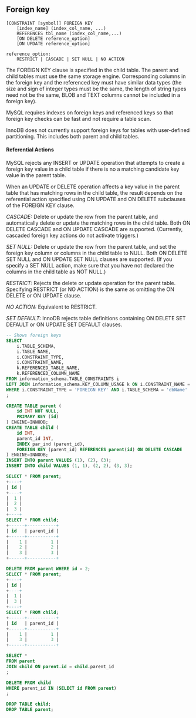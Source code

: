 Foreign key
-

````
[CONSTRAINT [symbol]] FOREIGN KEY
    [index_name] (index_col_name, ...)
    REFERENCES tbl_name (index_col_name,...)
    [ON DELETE reference_option]
    [ON UPDATE reference_option]

reference_option:
    RESTRICT | CASCADE | SET NULL | NO ACTION
````

The FOREIGN KEY clause is specified in the child table.
The parent and child tables must use the same storage engine.
Corresponding columns in the foreign key and the referenced key must have similar data types
(the size and sign of integer types must be the same, the length of string types need not be the same,
BLOB and TEXT columns cannot be included in a foreign key).

MySQL requires indexes on foreign keys and referenced keys
so that foreign key checks can be fast and not require a table scan.

InnoDB does not currently support foreign keys for tables with user-defined partitioning.
This includes both parent and child tables.

#### Referential Actions

MySQL rejects any INSERT or UPDATE operation that attempts to create a foreign key value in a child table
if there is no a matching candidate key value in the parent table.

When an UPDATE or DELETE operation affects a key value in the parent table
that has matching rows in the child table,
the result depends on the referential action specified using ON UPDATE and ON DELETE
subclauses of the FOREIGN KEY clause.

*CASCADE:*
Delete or update the row from the parent table,
and automatically delete or update the matching rows in the child table.
Both ON DELETE CASCADE and ON UPDATE CASCADE are supported.
(Currently, cascaded foreign key actions do not activate triggers.)

*SET NULL:*
Delete or update the row from the parent table,
and set the foreign key column or columns in the child table to NULL.
Both ON DELETE SET NULL and ON UPDATE SET NULL clauses are supported.
(If you specify a SET NULL action,
make sure that you have not declared the columns in the child table as NOT NULL.)

*RESTRICT:*
Rejects the delete or update operation for the parent table.
Specifying RESTRICT (or NO ACTION) is the same as omitting the ON DELETE or ON UPDATE clause.

*NO ACTION:*
Equivalent to RESTRICT.

*SET DEFAULT:*
InnoDB rejects table definitions containing ON DELETE SET DEFAULT or ON UPDATE SET DEFAULT clauses.

````sql
-- Shows foreign keys
SELECT
    i.TABLE_SCHEMA,
    i.TABLE_NAME,
    i.CONSTRAINT_TYPE,
    i.CONSTRAINT_NAME,
    k.REFERENCED_TABLE_NAME,
    k.REFERENCED_COLUMN_NAME
FROM information_schema.TABLE_CONSTRAINTS i
LEFT JOIN information_schema.KEY_COLUMN_USAGE k ON i.CONSTRAINT_NAME = k.CONSTRAINT_NAME
WHERE i.CONSTRAINT_TYPE = 'FOREIGN KEY' AND i.TABLE_SCHEMA = 'dbName'
;

CREATE TABLE parent (
    id INT NOT NULL,
    PRIMARY KEY (id)
) ENGINE=INNODB;
CREATE TABLE child (
    id INT,
    parent_id INT,
    INDEX par_ind (parent_id),
    FOREIGN KEY (parent_id) REFERENCES parent(id) ON DELETE CASCADE
) ENGINE=INNODB;
INSERT INTO parent VALUES (1), (2), (3);
INSERT INTO child VALUES (1, 1), (2, 2), (3, 3);

SELECT * FROM parent;
+----+
| id |
+----+
|  1 |
|  2 |
|  3 |
+----+
SELECT * FROM child;
+------+-----------+
| id   | parent_id |
+------+-----------+
|    1 |         1 |
|    2 |         2 |
|    3 |         3 |
+------+-----------+

DELETE FROM parent WHERE id = 2;
SELECT * FROM parent;
+----+
| id |
+----+
|  1 |
|  3 |
+----+
SELECT * FROM child;
+------+-----------+
| id   | parent_id |
+------+-----------+
|    1 |         1 |
|    3 |         3 |
+------+-----------+

SELECT *
FROM parent
JOIN child ON parent.id = child.parent_id
;

DELETE FROM child
WHERE parent_id IN (SELECT id FROM parent)
;

DROP TABLE child;
DROP TABLE parent;
````
